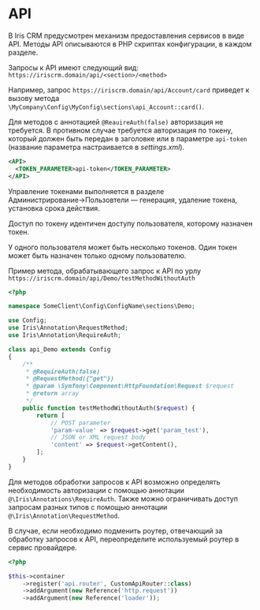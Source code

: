 # API

В Iris CRM предусмотрен механизм предоставления сервисов в виде API.
Методы API описываются в PHP скриптах конфигурации, в каждом разделе.

Запросы к API имеют следующий вид:  
`https://iriscrm.domain/api/<section>/<method>`

Например, запрос
`https://iriscrm.domain/api/Account/card`
приведет к вызову метода
`\MyCompany\Config\MyConfig\sections\api_Account::card()`.

Для методов с аннотацией `@ReauireAuth(false)` авторизация не требуется.
В противном случае требуется авторизация по токену, 
который должен быть передан в заголовке или в параметре `api-token` 
(название параметра настраивается в *settings.xml*).

```xml
<API>
  <TOKEN_PARAMETER>api-token</TOKEN_PARAMETER>
</API>
```

Управление токенами выполняется в разделе Администрирование&rarr;Пользовтели &mdash; 
генерация, удаление токена, установка срока действия.

Доступ по токену идентичен доступу пользователя, которому назначен токен.

У одного пользователя может быть несколько токенов. 
Один токен может быть назначен только одному пользователю.

Пример метода, обрабатывающего запрос к API по урлу 
`https://iriscrm.domain/api/Demo/testMethodWithoutAuth`

```php
<?php

namespace SomeClient\Config\ConfigName\sections\Demo;

use Config;
use Iris\Annotation\RequestMethod;
use Iris\Annotation\RequireAuth;

class api_Demo extends Config
{
    /**
     * @RequireAuth(false)
     * @RequestMethod({"get"})
     * @param \Symfony\Component\HttpFoundation\Request $request
     * @return array
     */
    public function testMethodWithoutAuth($request) {
        return [
            // POST parameter
            'param-value' => $request->get('param_test'),
            // JSON or XML request body
            'content' => $request->getContent(),
        ];
    }
}
```

Для методов обработки запросов к API возможно определять 
необходимость авторизации с помощью аннотации 
`@\Iris\Annotations\RequireAuth`.
Также можно ограничивать доступ запросам разных типов
с помощью аннотации `@\Iris\Annotation\RequestMethod`.

В случае, если необходимо подменить роутер, 
отвечающий за обработку запросов к API, 
переопределите используемый роутер в сервис провайдере.

```php
<?php

$this->container
    ->register('api.router', CustomApiRouter::class)
    ->addArgument(new Reference('http.request'))
    ->addArgument(new Reference('loader'));

```
